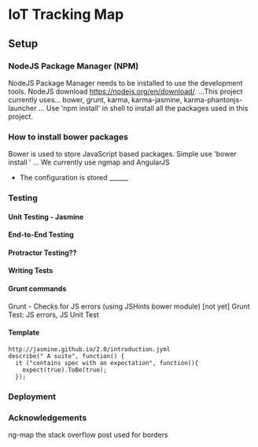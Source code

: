 # IoT Tracking Map
## Setup
### NodeJS Package Manager (NPM)
NodeJS Package Manager needs to be installed to use
the development tools.
NodeJS download https://nodejs.org/en/download/.
...This project currently uses... bower, grunt, karma, karma-jasmine, karma-phantonjs-launcher
...
Use 'npm install' in shell to install all the packages used
in this project.
### How to install bower packages
Bower is used to store JavaScript based packages.
Simple use 'bower install <package>'
... We currently use ngmap and AngularJS
- The configuration is stored ______


### Testing
#### Unit Testing - Jasmine
#### End-to-End Testing
#### Protractor Testing??
#### Writing Tests


#### Grunt commands
Grunt - Checks for JS errors (using JSHints bower module)
[not yet] Grunt Test: JS errors, JS Unit Test

#### Template
```
http://jasmine.github.io/2.0/introduction.jyml
describe(" A suite", function() {
  it ("contains spec with an expectation", function(){
    expect(true).ToBe(true);
  });

```

### Deployment

### Acknowledgements
ng-map
the stack overflow post used for borders
